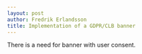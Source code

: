 ```yaml
---
layout: post
author: Fredrik Erlandsson
title: Implementation of a GDPR/CLB banner
---
```


There is a need for banner with user consent.